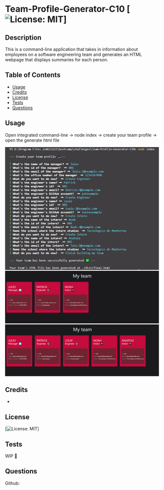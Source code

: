 
  # Team-Profile-Generator-C10 [![License: MIT](https://img.shields.io/badge/License-MIT-yellow.svg)]

  ## Description
  This is a command-line application that takes in information about employees on a software engineering team and generates an HTML webpage that displays summaries for each person.

  ## Table of Contents

  - [Usage](#usage)
  - [Credits](#credits)
  - [License](#license)
  - [Tests](#tests)
  - [Questions](#questions)

  ## Usage
  Open integrated command-line -> node index -> create your team profile -> open the generate html file

![alt text](assets/images/1.png)
![alt text](assets/images/2.png)
![alt text](assets/images/3.png)

  ## Credits
  -

  ## License
  [![License: MIT](https://img.shields.io/badge/License-MIT-yellow.svg)]

  ## Tests
  WIP 🚧

  ## Questions
  Github: <andyanza> 